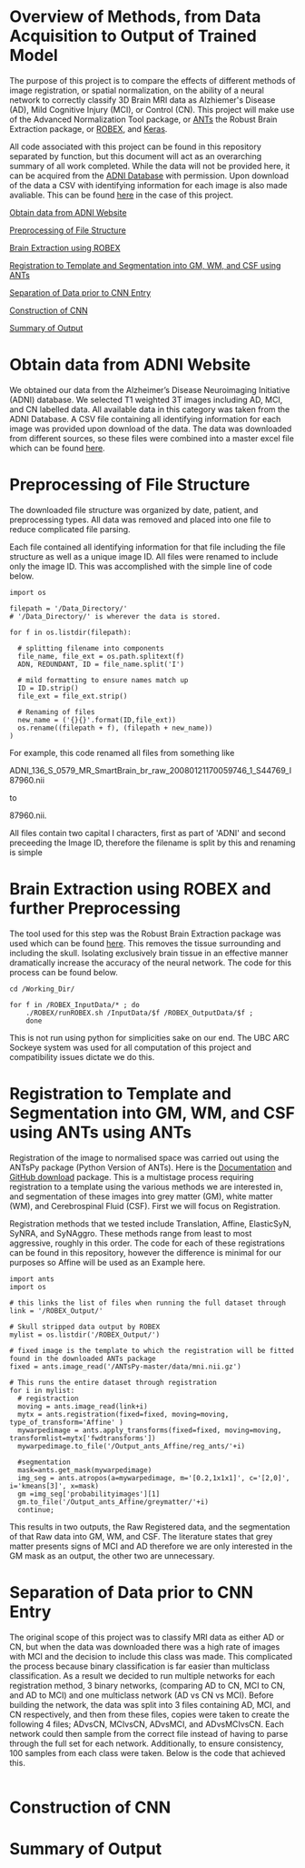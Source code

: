 # Overview of Methods, from Data Acquisition to Output of Trained Model

The purpose of this project is to compare the effects of different methods of image registration, or spatial normalization, on the ability of a neural network to correctly classify 3D Brain MRI data as Alzhiemer's Disease (AD), Mild Cognitive Injury (MCI), or Control (CN). This project will make use of the Advanced Normalization Tool package, or [ANTs](https://antspy.readthedocs.io/en/latest/) the Robust Brain Extraction package, or [ROBEX](https://www.nitrc.org/projects/robex), and [Keras](https://keras.io/).

All code associated with this project can be found in this repository separated by function, but this document will act as an overarching summary of all work completed. While the data will not be provided here, it can be acquired from the [ADNI Database](http://adni.loni.usc.edu/) with permission. Upon download of the data a CSV with identifying information for each image is also made avaliable. This can be found [here](https://github.com/Newber0/Automatic-Alzheimers-Brain-MRI-Classification/blob/main/Data_Index.csv) in the case of this project.

[Obtain data from ADNI Website](#Obtain_data_from_ADNI_Website)

[Preprocessing of File Structure](#Preprocessing_of_File_Structure)

[Brain Extraction using ROBEX](#Brain_Extraction_using_ROBEX)

[Registration to Template and Segmentation into GM, WM, and CSF using ANTs](#Registration_to_Template_and_Segmentation_into_GM,_WM,_and_CSF_using_ANTs)

[Separation of Data prior to CNN Entry](#Separation_of_Data_prior_to_CNN_Entry)

[Construction of CNN](#Construction_of_CNN)

[Summary of Output](#Summary_of_Output)


# <a name="Obtain_data_from_ADNI_Website"></a>Obtain data from ADNI Website

We obtained our data from the Alzheimer’s Disease Neuroimaging Initiative (ADNI) database. We selected T1 weighted 3T images including AD, MCI, and CN labelled data. All available data in this category was taken from the ADNI Database. A CSV file containing all identifying information for each image was provided upon download of the data. The data was downloaded from different sources, so these files were combined into a master excel file which can be found [here](https://github.com/Newber0/Automatic-Alzheimers-Brain-MRI-Classification/blob/main/Data_Index.csv). 

# <a name="Preprocessing_of_File_Structure"></a>Preprocessing of File Structure

The downloaded file structure was organized by date, patient, and preprocessing types. All data was removed and placed into one file to reduce complicated file parsing. 

Each file contained all identifying information for that file including the file structure as well as a unique image ID. All files were renamed to include only the image ID. This was accomplished with the simple line of code below.

```
import os

filepath = '/Data_Directory/'
# '/Data_Directory/' is wherever the data is stored.

for f in os.listdir(filepath):

  # splitting filename into components
  file_name, file_ext = os.path.splitext(f)
  ADN, REDUNDANT, ID = file_name.split('I')

  # mild formatting to ensure names match up
  ID = ID.strip()
  file_ext = file_ext.strip()
  
  # Renaming of files
  new_name = ('{}{}'.format(ID,file_ext))
  os.rename((filepath + f), (filepath + new_name)) 
)
```
For example, this code renamed all files from something like

ADNI_136_S_0579_MR_SmartBrain_br_raw_20080121170059746_1_S44769_I87960.nii 

to 

87960.nii.

All files contain two capital I characters, first as part of 'ADNI' and second preceeding the Image ID, therefore the filename is split by this and renaming is simple

# <a name="Brain_Extraction_using_ROBEX"></a>Brain Extraction using ROBEX and further Preprocessing

The tool used for this step was the Robust Brain Extraction package was used which can be found [here](https://www.nitrc.org/projects/robex). This removes the tissue surrounding and including the skull. Isolating exclusively brain tissue in an effective manner dramatically increase the accuracy of the neural network. The code for this process can be found below.
```
cd /Working_Dir/

for f in /ROBEX_InputData/* ; do
	./ROBEX/runROBEX.sh /InputData/$f /ROBEX_OutputData/$f ;
	done
```
This is not run using python for simplicities sake on our end. The UBC ARC Sockeye system was used for all computation of this project and compatibility issues dictate we do this.

# <a name="Registration_to_Template_and_Segmentation_into_GM,_WM,_and_CSF_using_ANTs"></a>Registration to Template and Segmentation into GM, WM, and CSF using ANTs using ANTs

Registration of the image to normalised space was carried out using the ANTsPy package (Python Version of ANTs). Here is the [Documentation](https://antspy.readthedocs.io/en/latest/) and [GitHub download](https://github.com/ANTsX/ANTsPy) package. This is a multistage process requiring registration to a template using the various methods we are interested in, and segmentation of these images into grey matter (GM), white matter (WM), and Cerebrospinal Fluid (CSF). First we will focus on Registration.

Registration methods that we tested include Translation, Affine, ElasticSyN, SyNRA, and SyNAggro. These methods range from least to most aggressive, roughly in this order. The code for each of these registrations can be found in this repository, however the difference is minimal for our purposes so Affine will be used as an Example here. 

```
import ants
import os

# this links the list of files when running the full dataset through
link = '/ROBEX_Output/'

# Skull stripped data output by ROBEX
mylist = os.listdir('/ROBEX_Output/')

# fixed image is the template to which the registration will be fitted found in the downloaded ANTs package
fixed = ants.image_read('/ANTsPy-master/data/mni.nii.gz')

# This runs the entire dataset through registration
for i in mylist:
  # registraction
  moving = ants.image_read(link+i)
  mytx = ants.registration(fixed=fixed, moving=moving, type_of_transform='Affine' )
  mywarpedimage = ants.apply_transforms(fixed=fixed, moving=moving, transformlist=mytx['fwdtransforms'])
  mywarpedimage.to_file('/Output_ants_Affine/reg_ants/'+i)
  
  #segmentation
  mask=ants.get_mask(mywarpedimage)
  img_seg = ants.atropos(a=mywarpedimage, m='[0.2,1x1x1]', c='[2,0]', i='kmeans[3]', x=mask)
  gm =img_seg['probabilityimages'][1]
  gm.to_file('/Output_ants_Affine/greymatter/'+i)
  continue;
```
This results in two outputs, the Raw Registered data, and the segmentation of that Raw data into GM, WM, and CSF. The literature states that grey matter presents signs of MCI and AD therefore we are only interested in the GM mask as an output, the other two are unnecessary.

# <a name="Separation_of_Data_prior_to_CNN_Entry"></a>Separation of Data prior to CNN Entry

The original scope of this project was to classify MRI data as either AD or CN, but when the data was downloaded there was a high rate of images with MCI and the decision to include this class was made. This complicated the process because binary classification is far easier than multiclass classification. As a result we decided to run multiple networks for each registration method, 3 binary networks, (comparing AD to CN, MCI to CN, and AD to MCI) and one multiclass network (AD vs CN vs MCI). Before building the network, the data was split into 3 files containing AD, MCI, and CN respectively, and then from these files, copies were taken to create the following 4 files; ADvsCN, MCIvsCN, ADvsMCI, and ADvsMCIvsCN. Each network could then sample from the correct file instead of having to parse through the full set for each network. Additionally, to ensure consistency, 100 samples from each class were taken. Below is the code that achieved this.

```

```

# <a name="Construction_of_CNN"></a>Construction of CNN

# <a name="Summary_of_Output"></a>Summary of Output

